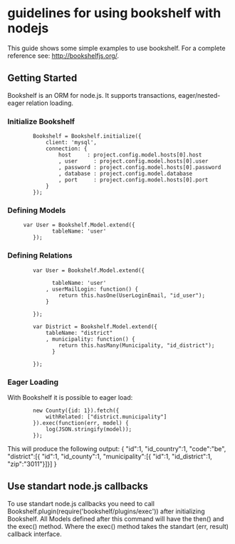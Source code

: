 # guidelines for using bookshelf with nodejs
This guide shows some simple examples to use bookshelf. For a complete reference see: http://bookshelfjs.org/.

## Getting Started
Bookshelf is an ORM for node.js. It supports transactions, eager/nested-eager relation loading.

### Initialize Bookshelf

            Bookshelf = Bookshelf.initialize({
                client: 'mysql',
                connection: {
                    host     : project.config.model.hosts[0].host
                    , user     : project.config.model.hosts[0].user
                    , password : project.config.model.hosts[0].password
                    , database : project.config.model.database
                    , port     : project.config.model.hosts[0].port
                }
            });

### Defining Models

	     var User = Bookshelf.Model.extend({
                  tableName: 'user'
            });


### Defining Relations

	

            var User = Bookshelf.Model.extend({

                  tableName: 'user'
                , userMailLogin: function() {
                    return this.hasOne(UserLoginEmail, "id_user");
                }

            });

            var District = Bookshelf.Model.extend({
                tableName: "district"
                , municipality: function() {
                    return this.hasMany(Municipality, "id_district");
                  }

            });

### Eager Loading
With Bookshelf it is possible to eager load:

            new County({id: 1}).fetch({
                withRelated: ["district.municipality"]
            }).exec(function(err, model) {
                log(JSON.stringify(model));
            });

This will produce the following output:
{
	"id":1,
	"id_country":1,
	"code":"be",
	"district":[{
	"id":1,
	"id_county":1,
	"municipality":[{
	"id":1,
	"id_district":1,
	"zip":"3011"}]}]
}

## Use standart node.js callbacks
To use standart node.js callbacks you need to call Bookshelf.plugin(require('bookshelf/plugins/exec')) after initializing Bookshelf. All Models defined after this command will have the then() and the exec() method. Where the exec() method takes the standart (err, result) callback interface.






